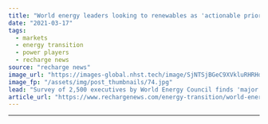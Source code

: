```yaml
---
title: "World energy leaders looking to renewables as 'actionable priority' for post-Covid economy"
date: "2021-03-17"
tags: 
  - markets
  - energy transition
  - power players
  - recharge news
source: "recharge news"
image_url: "https://images-global.nhst.tech/image/SjNTSjBGeC9XVkluRHRHdHVrL29tQ2FwbFRFUk5sYy9LT2NIQXNocnA2UT0=/nhst/binary/76045f356cc8a1f158bbf0ecb19da316"
image_fp: "/assets/img/post_thumbnails/74.jpg"
lead: "Survey of 2,500 executives by World Energy Council finds 'major realignment' in priorities toward social agenda to speed energy transition worldwide"
article_url: "https://www.rechargenews.com/energy-transition/world-energy-leaders-looking-to-renewables-as-actionable-priority-for-post-covid-economy/2-1-981899"
---
```


---
